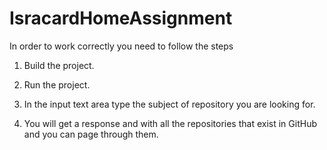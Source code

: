 # IsracardHomeAssignment

In order to work correctly you need to follow the steps

1.	Build the project.

2.	Run the project.

3.	In the input text area type the subject of repository you are looking for.

4.	You will get a response and with all the repositories that exist in GitHub and you can page through them.
